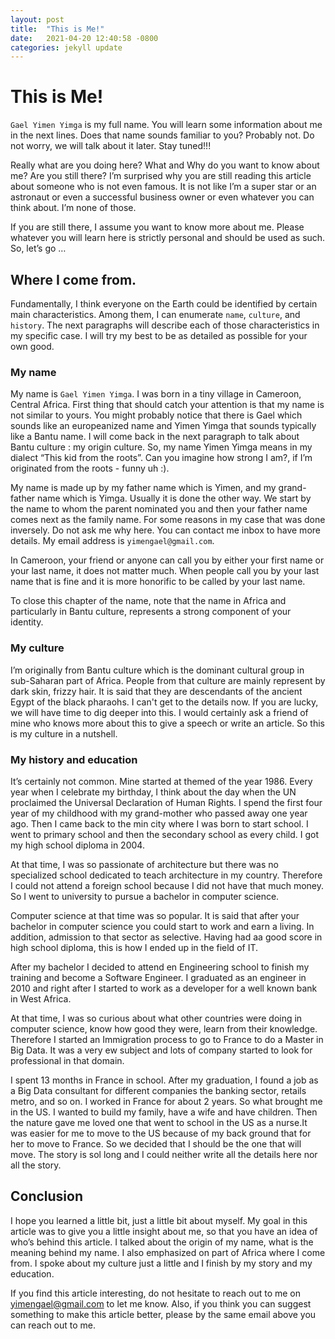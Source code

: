 ```yaml
---
layout: post
title:  "This is Me!"
date:   2021-04-20 12:40:58 -0800
categories: jekyll update
---
```

# This is Me!
`Gael Yimen Yimga` is my full name. You will learn some information about me in the next lines. Does that name sounds familiar to you? Probably not. Do not worry, we will talk about it later. Stay tuned!!!

Really what are you doing here? What and Why do you want to know about me? Are you still there? I’m surprised why you are still reading this article about someone who is not even famous. It is not like I’m a super star or an astronaut or even a successful business owner or even whatever you can think about. I’m none of those.

If you are still there, I assume you want to know more about me. Please whatever you will learn here is strictly personal and should be used as such. So, let’s go …

## Where I come from.
Fundamentally, I think everyone on the Earth could be identified by certain main characteristics. Among them, I can enumerate `name`, `culture`, and `history`. The next paragraphs will describe each of those characteristics in my specific case. I will try my best to be as detailed as possible for your own good.

### My name
My name is `Gael Yimen Yimga`. I was born in a tiny village in Cameroon, Central Africa. First thing that should catch your attention is that my name is not similar to yours. You might probably notice that there is Gael which sounds like an europeanized name and Yimen Yimga that sounds typically like a Bantu name. I will come back in the next paragraph to talk about Bantu culture : my origin culture. So, my name Yimen Yimga means in my dialect “This kid from the roots”. Can you imagine how strong I am?, if I’m originated from the roots - funny uh :).

My name is made up by my father name which is Yimen, and my grand-father name which is Yimga. Usually it is done the other way. We start by the name to whom the parent nominated you and then your father name comes next as the family name. For some reasons in my case that was done inversely. Do not ask me why here. You can contact me inbox to have more details. My email address is `yimengael@gmail.com`.

In Cameroon, your friend or anyone can call you by either your first name or your last name, it does not matter much. When people call you by your last name that is fine and it is more honorific to be called by your last name.

To close this chapter of the name, note that the name in Africa and particularly in Bantu culture, represents a strong component of your identity.

### My culture
I’m originally from Bantu culture which is the dominant cultural group in sub-Saharan part of Africa. People from that culture are mainly represent by dark skin, frizzy hair. It is said that they are descendants of the ancient Egypt of the black pharaohs. I can't get to the details now. If you are lucky, we will have time to dig deeper into this. I would certainly ask a friend of mine who knows more about this to give a speech or write an article. So this is my culture in a nutshell.

### My history and education
It’s certainly not common. Mine started at themed of the year 1986. Every year when I celebrate my birthday, I think about the day when the UN proclaimed the Universal Declaration of Human Rights. I spend the first four year of my childhood with my grand-mother who passed away one year ago. Then I came back to the min city where I was born to start school. I went to primary school and then the secondary school as every child. I got my high school diploma in 2004.

At that time, I was so passionate of architecture but there was no specialized school dedicated to teach architecture in my country. Therefore I could not attend a foreign school because I did not have that much money. So I went to university to pursue a bachelor in computer science.

Computer science at that time was so popular. It is said that after your bachelor in computer science you could start to work and earn a living. In addition, admission to that sector as selective. Having had aa good score in high school diploma, this is how I ended up in the field of IT.

After my bachelor I decided to attend en Engineering school to finish my training and become a Software Engineer. I graduated as an engineer in 2010 and right after I started to work as a developer for a well known bank in West Africa.

At that time, I was so curious about what other countries were doing in computer science, know how good they were, learn from their knowledge. Therefore I started an Immigration process to go to France to do a Master in Big Data. It was a very ew subject and lots of company started to look for professional in that domain.

I spent 13 months in France in school. After my graduation, I found a job as a Big Data consultant for different companies the banking sector, retails metro, and so on. I worked in France for about 2 years. So what brought me in the US. I wanted to build my family, have a wife and have children. Then the nature gave me loved one that went to school in the US as a nurse.It was easier for me to move to the US because of my back ground that for her to move to France. So we decided that I should be the one that will move. The story is sol long and I could neither write all the details here nor all the story.

## Conclusion
I hope you learned a little bit, just a little bit about myself. My goal in this article was to give you a little insight about me, so that you have an idea of who’s behind this article. I talked about the origin of my name, what is the meaning behind my name. I also emphasized on part of Africa where I come from. I spoke about my culture just a little and I finish by my story and my education.

If you find this article interesting, do not hesitate to reach out to me on [yimengael@gmail.com](yimengael@gmail.com) to let me know. Also, if you think you can suggest something to make this article better, please by the same email above you can reach out to me.
